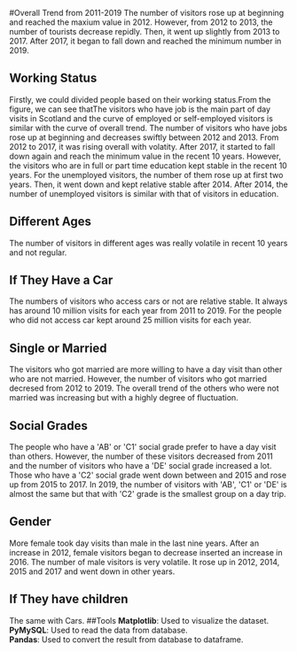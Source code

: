 #Overall Trend from 2011-2019
The number of visitors rose up at beginning and reached the maxium value in 2012. However, 
from 2012 to 2013, the number of tourists decrease repidly. Then, it went up slightly from 
2013 to 2017. After 2017, it began to fall down and reached the minimum number in 2019.
## Working Status
Firstly, we could divided people based on their working status.From the figure, 
we can see thatThe visitors who have job is the main part of day visits 
in Scotland and  the curve of employed or self-employed visitors is similar with the curve 
of overall trend. The number of visitors who have jobs rose up at beginning and decreases 
swiftly between 2012 and 2013. From 2012 to 2017, it was rising overall with volatity.
After 2017, it started to fall down again and reach the minimum value in the recent 10 
years. However, the visitors who are in full or part time education kept stable in the 
recent 10 years. For the unemployed visitors, the number of them rose up at first two 
years. Then, it went down and kept relative stable after 2014. After 2014, the number 
of unemployed visitors is similar with that of visitors in education.
## Different Ages
The number of visitors in different ages was really volatile in recent 10 
years and not regular.
## If They Have a Car
The numbers of visitors who access cars or not are relative stable. It always 
has around 10 million visits for each year from 2011 to 2019. For the people 
who did not access car kept around 25 million visits for each year.
## Single or Married
The visitors who got married are more willing to have a day visit than 
other who are not married. However, the number of visitors who got married 
decresed from 2012 to 2019. The overall trend of the others who were not married 
was increasing but with a highly degree of fluctuation.
## Social Grades
The people who have a 'AB' or 'C1' social grade prefer to have a day visit than others. 
However, the number of these visitors decreased from 2011 and the number of visitors who 
have a 'DE' social grade increased a lot. Those who have a 'C2' social grade went down between 
and 2015 and rose up from 2015 to 2017. In 2019, the number of visitors with 'AB', 'C1' or 'DE' 
is almost the same but that with 'C2' grade is the smallest group on a day trip.
## Gender
More female took day visits than male in the last nine years. After an increase in 2012, 
female visitors began to decrease inserted an increase in 2016. The number of male visitors 
is very volatile. It rose up in 2012, 2014, 2015 and 2017 and went down in other years.
## If They have children
The same with Cars.
##Tools
**Matplotlib**: Used to visualize the dataset.  
**PyMySQL**: Used to read the data from database.  
**Pandas**: Used to convert the result from database to dataframe.